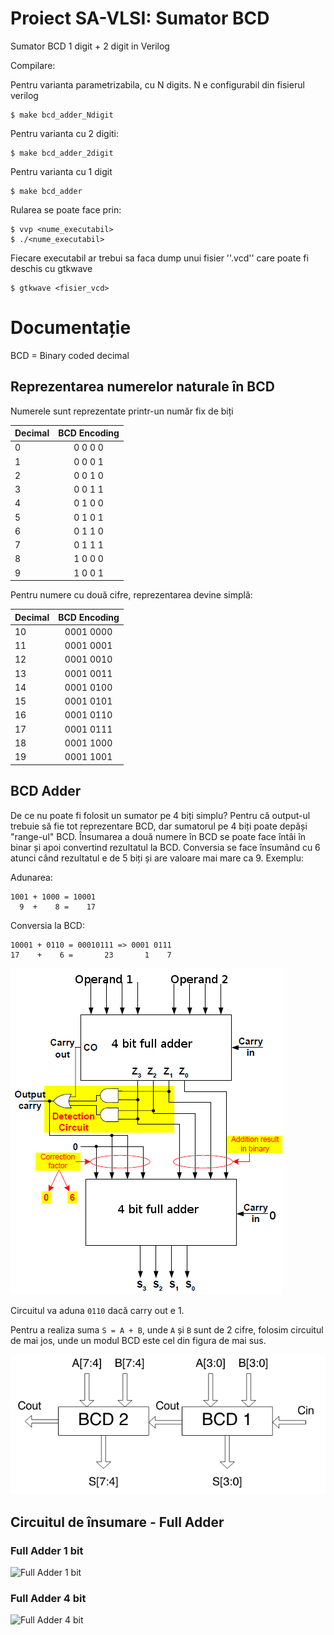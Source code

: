 Proiect SA-VLSI: Sumator BCD
=====================


Sumator BCD 1 digit + 2 digit in Verilog

Compilare: 

Pentru varianta parametrizabila, cu N digits. N e configurabil din fisierul verilog

    $ make bcd_adder_Ndigit    

Pentru varianta cu 2 digiti:

    $ make bcd_adder_2digit    

Pentru varianta cu 1 digit

    $ make bcd_adder           

Rularea se poate face prin:

    $ vvp <nume_executabil>
    $ ./<nume_executabil>

Fiecare executabil ar trebui sa faca dump unui fisier ''.vcd'' care poate fi deschis cu gtkwave

    $ gtkwave <fisier_vcd>

Documentație
=====================

BCD = Binary coded decimal

## Reprezentarea numerelor naturale în BCD

Numerele sunt reprezentate printr-un număr fix de biți

| Decimal        | BCD Encoding           |
| ------------- |:-------------:| 
| 0 |	0 0 0 0 |
| 1 |	0 0 0 1 |
| 2 |	0 0 1 0 |
| 3 |	0 0 1 1 |
| 4 |	0 1 0 0 |
| 5 | 	0 1 0 1 |
| 6 |	0 1 1 0 |
| 7 |	0 1 1 1 |
| 8 |	1 0 0 0 |
| 9 |	1 0 0 1 |

Pentru numere cu două cifre, reprezentarea devine simplă: 

| Decimal        | BCD Encoding           |
| ------------- |:-------------:| 
| 10 | 0001  0000 |
| 11 | 0001  0001 |
| 12 | 0001 0010 |
| 13 | 0001 0011 |
| 14 | 0001 0100 |
| 15 | 0001 0101 |
| 16 | 0001 0110 |
| 17 | 0001 0111 |
| 18 | 0001 1000 |
| 19 | 0001 1001 |

## BCD Adder

De ce nu poate fi folosit un sumator pe 4 biți simplu? Pentru că output-ul trebuie să fie tot reprezentare BCD, dar sumatorul pe 4 biți poate depăși "range-ul" BCD. Însumarea a două numere
în BCD se poate face întâi în binar și apoi convertind rezultatul la BCD. Conversia se face însumând
cu 6 atunci când rezultatul e de 5 biți și are valoare mai mare ca 9. Exemplu:

Adunarea: 

    1001 + 1000 = 10001
      9  +    8 =    17

Conversia la BCD:

    10001 + 0110 = 00010111 => 0001 0111
    17    +    6 =       23       1    7

![1 Digit BCD adder](https://github.com/b12mihai/bcd_adder/blob/master/img/1digitBCDadder.png)

Circuitul va aduna `0110` dacă carry out e 1. 

Pentru a realiza suma `S = A + B`, unde `A` și `B` sunt de 2 cifre, folosim circuitul de mai jos, unde un modul BCD este cel din figura de mai sus. 

![2 digit BCD](https://github.com/b12mihai/bcd_adder/blob/master/img/2digitBCD.png)

## Circuitul de însumare - Full Adder

### Full Adder 1 bit

![Full Adder 1 bit](http://www.labbookpages.co.uk/teaching/evoHW/files/lab1/fullAdder.jpg)

### Full Adder 4 bit

![Full Adder 4 bit](http://www.softmath.com/tutorials-3/algebra-formulas/articles_imgs/3496/princi2.gif)
